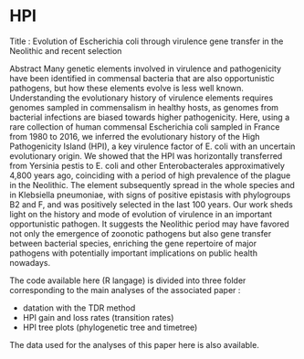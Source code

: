 # HPI
Title : Evolution of Escherichia coli through virulence gene transfer in the Neolithic and recent selection

Abstract
Many genetic elements involved in virulence and pathogenicity have been identified in commensal bacteria that are also opportunistic pathogens, but how these elements evolve is less well known. Understanding the evolutionary history of virulence elements requires genomes sampled in commensalism in healthy hosts, as genomes from bacterial infections are biased towards higher pathogenicity. Here, using a rare collection of human commensal Escherichia coli sampled in France from 1980 to 2016, we inferred the evolutionary history of the High Pathogenicity Island (HPI), a key virulence factor of E. coli with an uncertain evolutionary origin. We showed that the HPI was horizontally transferred from Yersinia pestis to E. coli and other Enterobacterales approximatively 4,800 years ago, coinciding with a period of high prevalence of the plague in the Neolithic. The element subsequently spread in the whole species and in Klebsiella pneumoniae, with signs of positive epistasis with phylogroups B2 and F, and was positively selected in the last 100 years. Our work sheds light on the history and mode of evolution of virulence in an important opportunistic pathogen. It suggests the Neolithic period may have favored not only the emergence of zoonotic pathogens but also gene transfer between bacterial species, enriching the gene repertoire of major pathogens with potentially important implications on public health nowadays.

The code available here (R langage) is divided into three folder corresponding to the main analyses of the associated paper : 
- datation with the TDR method
- HPI gain and loss rates (transition rates)
- HPI tree plots (phylogenetic tree and timetree)
  
The data used for the analyses of this paper here is also available.
